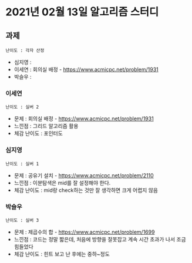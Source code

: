 # 2021년 02월 13일 알고리즘 스터디

## 과제
`난이도 : 각자 산정`

- 심지영 : 
- 이세연 : 회의실 배정 - https://www.acmicpc.net/problem/1931
- 박슬우 : 


### 이세연
`난이도 : 실버 2`
- 문제 : 회의실 배정 - https://www.acmicpc.net/problem/1931
- 느낀점 : 그리드 알고리즘 활용
- 체감 난이도 : 포인터도 

### 심지영
`난이도 : 실버 1`
- 문제 : 공유기 설치 - https://www.acmicpc.net/problem/2110
- 느낀점 : 이분탐색은 mid를 잘 설정해야 한다.
- 체감 난이도 : mid랑 check하는 것만 잘 생각하면 크게 어렵지 않음

### 박슬우
`난이도 : 실버 3`
- 문제 : 제곱수의 합 - https://www.acmicpc.net/problem/1699
- 느낀점 : 코드는 정말 짧은데, 처음에 방향을 잘못잡고 계속 시간 초과가 나서 조금 힘들었다
- 체감 난이도 : 힌트 보고 난 후에는 중하~정도
